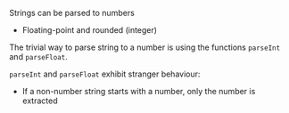 Strings can be parsed to numbers
  - Floating-point and rounded (integer)

The trivial way to parse string to a number is using the functions `parseInt` and `parseFloat`. 

`parseInt` and `parseFloat` exhibit stranger behaviour:
  - If a non-number string starts with a number, only the number is extracted